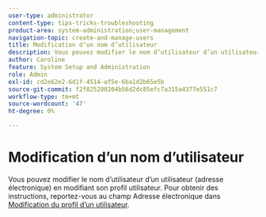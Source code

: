 ```yaml
---
user-type: administrator
content-type: tips-tricks-troubleshooting
product-area: system-administration;user-management
navigation-topic: create-and-manage-users
title: Modification d’un nom d’utilisateur
description: Vous pouvez modifier le nom d’utilisateur d’un utilisateur (adresse électronique) en modifiant son profil utilisateur.
author: Caroline
feature: System Setup and Administration
role: Admin
exl-id: cd2e62e2-6d1f-4514-af5e-6ba1d2b65e5b
source-git-commit: f2f825280204b56d2dc85efc7a315a4377e551c7
workflow-type: tm+mt
source-wordcount: '47'
ht-degree: 0%

---
```


# Modification d’un nom d’utilisateur

Vous pouvez modifier le nom d’utilisateur d’un utilisateur (adresse électronique) en modifiant son profil utilisateur. Pour obtenir des instructions, reportez-vous au champ Adresse électronique dans [Modification du profil d’un utilisateur](../../../administration-and-setup/add-users/create-and-manage-users/edit-a-users-profile.md).
